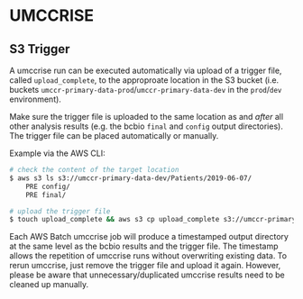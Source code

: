 # UMCCRISE

## S3 Trigger
A umccrise run can be executed automatically via upload of a trigger file, called `upload_complete`, to the approproate location in the S3 bucket (i.e. buckets `umccr-primary-data-prod`/`umccr-primary-data-dev` in the `prod`/`dev` environment).

Make sure the trigger file is uploaded to the same location as and *after* all other analysis results (e.g. the bcbio `final` and `config` output directories). The trigger file can be placed automatically or manually.

Example via the AWS CLI:
```bash
# check the content of the target location
$ aws s3 ls s3://umccr-primary-data-dev/Patients/2019-06-07/
    PRE config/
    PRE final/

# upload the trigger file
$ touch upload_complete && aws s3 cp upload_complete s3://umccr-primary-data-dev/Patients/2019-06-07/
```

Each AWS Batch umccrise job will produce a timestamped output directory at the same level as the bcbio results and the trigger file. The timestamp allows the repetition of umccrise runs without overwriting existing data. To rerun umccrise, just remove the trigger file and upload it again. However, please be aware that unnecessary/duplicated umccrise results need to be cleaned up manually.
